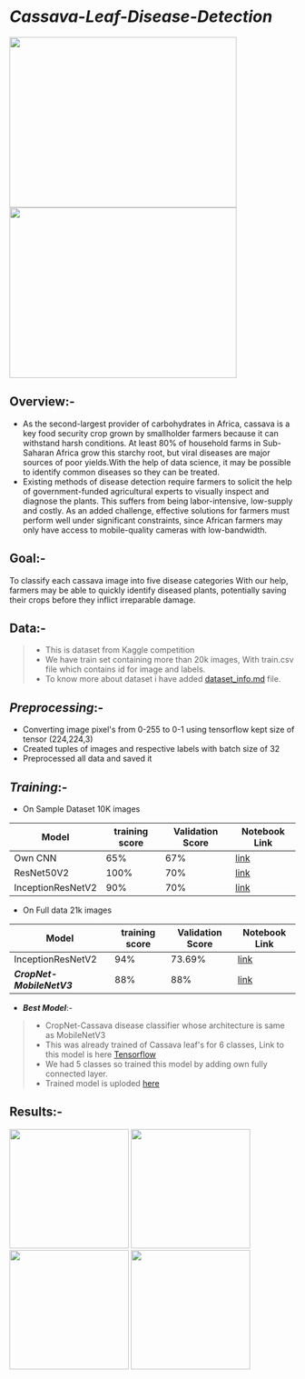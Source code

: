 # ***Cassava-Leaf-Disease-Detection***

<img src="https://user-images.githubusercontent.com/75840165/110804699-6b38d200-82a6-11eb-85fc-dc4e48dfa249.jpg" height=300, width=400 />  <img src="https://user-images.githubusercontent.com/75840165/110804685-68d67800-82a6-11eb-854b-a6c6711a853b.jpg" height=300, width=400 /> 

## Overview:-
* As the second-largest provider of carbohydrates in Africa, cassava is a key food security crop grown by smallholder farmers because it can withstand harsh conditions.
At least 80% of household farms in Sub-Saharan Africa grow this starchy root, but viral diseases are major sources of poor yields.With the help of data science, it 
may be possible to identify common diseases so they can be treated.
* Existing methods of disease detection require farmers to solicit the help of government-funded agricultural experts to visually inspect and diagnose the plants. This 
suffers from being labor-intensive, low-supply and costly. As an added challenge, effective solutions for farmers must perform well under significant constraints, since
African farmers may only have access to mobile-quality cameras with low-bandwidth.

## Goal:- 
To classify each cassava image into five disease categories  With our help, farmers may be able to quickly 
identify diseased plants, potentially saving their crops before they inflict irreparable damage.

## Data:- 
>* This is dataset from Kaggle competition 
>* We have train set containing  more than 20k images, With train.csv file which contains id for image and labels.
>* To know more about dataset i have added [dataset_info.md](https://github.com/AdiShirsath/Cassava-Leaf-Disease-Detection/blob/main/Dataset_info.md) file.

## ***Preprocessing***:-
* Converting image pixel's from 0-255 to 0-1 using tensorflow kept size of tensor (224,224,3) 
* Created tuples of images and respective labels with batch size of 32
* Preprocessed all data and saved it

## ***Training***:-
* On Sample Dataset 10K images

| Model   |training score|Validation Score| Notebook Link |   
|---------|--------------|----------------|---------------|   
| Own CNN |  65%         |    67%         |    [link](https://github.com/AdiShirsath/Cassava-Leaf-Disease-Detection/blob/main/Notebooks/Building_Own_CNN.ipynb)|   
|ResNet50V2| 100%        |    70%         |    [link](https://github.com/AdiShirsath/Cassava-Leaf-Disease-Detection/blob/main/Notebooks/ResNet.ipynb)          |   
|InceptionResNetV2| 90%  |    70%         |    [link](https://github.com/AdiShirsath/Cassava-Leaf-Disease-Detection/blob/main/Notebooks/InceptionResNet.ipynb) |   

* On Full data 21k images

| Model   |training score|Validation Score| Notebook Link |   
|---------|--------------|----------------|---------------|   
|InceptionResNetV2|  94% |    73.69%      |    [link](https://github.com/AdiShirsath/Cassava-Leaf-Disease-Detection/blob/main/Notebooks/InceptionResNetV2.ipynb)|   
|***CropNet-MobileNetV3***|88% |88% |[link](https://github.com/AdiShirsath/Cassava-Leaf-Disease-Detection/blob/main/Notebooks/Final_Model_CropNet_MobieNetV3ipynb%20(1).ipynb)|   

* ***Best Model***:-
>* CropNet-Cassava disease classifier whose architecture is same as MobileNetV3 
>* This was already trained of Cassava leaf's for 6 classes, Link to this model is here [Tensorflow](https://www.tensorflow.org/hub/tutorials/cropnet_cassava#:~:text=This%20notebook%20shows%20how%20to,disease%2C%20healthy%2C%20or%20unknown.)
>* We had 5 classes so trained this model by adding own fully connected layer.
>* Trained model is uploded [here]()  

## Results:-
<img src="https://user-images.githubusercontent.com/75840165/111299311-cafff600-8675-11eb-8ae4-83aa2b658dbb.png" height=210, weight=310 />  <img src="https://user-images.githubusercontent.com/75840165/111299323-ce937d00-8675-11eb-9d45-11926101c0e7.png" height=210, weight=310 />
<img src="https://user-images.githubusercontent.com/75840165/111299331-d05d4080-8675-11eb-9b2a-f1f090b34a2d.png" height=210, weight=310 />  <img src="https://user-images.githubusercontent.com/75840165/111299333-d18e6d80-8675-11eb-8d91-af4cb545e5c3.png" height=210, weight=310 />

